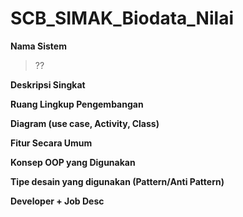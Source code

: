 # SCB_SIMAK_Biodata_Nilai 


**Nama Sistem**
> ??

**Deskripsi Singkat**
>

**Ruang Lingkup Pengembangan**
>

**Diagram (use case, Activity, Class)**
>

**Fitur Secara Umum**
>

**Konsep OOP yang Digunakan**
>

**Tipe desain yang digunakan (Pattern/Anti Pattern)**
>

**Developer + Job Desc**
>
